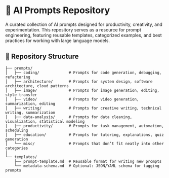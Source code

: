 # 🧠 AI Prompts Repository

A curated collection of AI prompts designed for productivity, creativity, and experimentation. This repository serves as a resource for prompt engineering, featuring reusable templates, categorized examples, and best practices for working with large language models.

## 📁 Repository Structure

```
├── prompts/
│   ├── coding/             # Prompts for code generation, debugging, refactoring
│   ├── architecture/       # Prompts for system design, software architecture, cloud patterns
│   ├── image/              # Prompts for image generation, editing, style transfer
│   ├── video/              # Prompts for video generation, summarization, editing
│   ├── writing/            # Prompts for creative writing, technical writing, summarization
│   ├── data-analysis/      # Prompts for data cleaning, visualization, statistical modeling
│   ├── productivity/       # Prompts for task management, automation, scheduling
│   ├── education/          # Prompts for tutoring, explanations, quiz generation
│   └── misc/               # Prompts that don’t fit neatly into other categories
│
└── templates/
    ├── prompt-template.md  # Reusable format for writing new prompts
    └── metadata-schema.md  # Optional: JSON/YAML schema for tagging prompts
```
